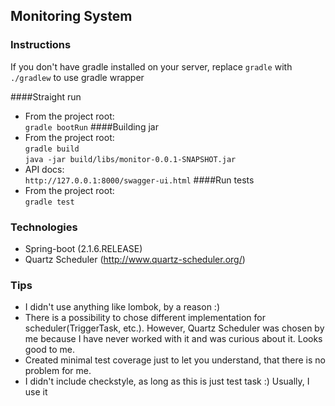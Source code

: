 ## Monitoring System

### Instructions
If you don't have gradle installed on your server, replace ```gradle``` with ```./gradlew``` to use gradle wrapper

####Straight run
- From the project root:<br /> ```gradle bootRun```
####Building jar
- From the project root:<br /> ```gradle build``` <br/>
```java -jar build/libs/monitor-0.0.1-SNAPSHOT.jar ```
- API docs:<br /> ```http://127.0.0.1:8000/swagger-ui.html```
####Run tests
- From the project root:<br />
```gradle test```

### Technologies
- Spring-boot (2.1.6.RELEASE)
- Quartz Scheduler (http://www.quartz-scheduler.org/)

### Tips
- I didn't use anything like lombok, by a reason :)
- There is a possibility to chose different implementation for scheduler(TriggerTask, etc.). 
However, Quartz Scheduler was chosen by me because I have never worked with it and was curious about it. Looks good to me. 
- Created minimal test coverage just to let you understand, that there is no problem for me. 
- I didn't include checkstyle, as long as this is just test task :) Usually, I use it
